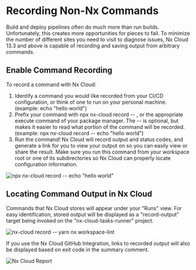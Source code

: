 # Recording Non-Nx Commands

Build and deploy pipelines often do much more than run builds. Unfortunately, this creates more opportunities for pieces to fail. To minimize the number of different sites you need to visit to diagnose issues, Nx Cloud 13.3 and above is capable of recording and saving output from arbitrary commands.

## Enable Command Recording

To record a command with Nx Cloud:

1. Identify a command you would like recorded from your CI/CD configuration, or think of one to run on your personal machine. (example: echo "hello world")
2. Prefix your command with npx nx-cloud record -- , or the appropriate execute command of your package manager. The -- is optional, but makes it easier to read what portion of the command will be recorded. (example: npx nx-cloud record -- echo "hello world")
3. Run the command! Nx Cloud will record output and status codes, and generate a link for you to view your output on so you can easily view or share the result. Make sure you run this command from your workspace root or one of its subdirectories so Nx Cloud can properly locate configuration information.

![npx nx-cloud record -- echo "hello world"](/nx-cloud/set-up/record-hello-world.png)

## Locating Command Output in Nx Cloud

Commands that Nx Cloud stores will appear under your "Runs" view. For easy identification, stored output will be displayed as a "record-output" target being invoked on the "nx-cloud-tasks-runner" project.

![nx-cloud record -- yarn nx workspace-lint](/nx-cloud/set-up/record-workspace-lint.png)

If you use the Nx Cloud GitHub Integration, links to recorded output will also be displayed based on exit code in the summary comment.

![Nx Cloud Report](/nx-cloud/set-up/record-report.png)
